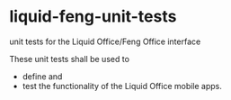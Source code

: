 # liquid-feng-unit-tests
unit tests for the Liquid Office/Feng Office interface

These unit tests shall be used to
- define and
- test
the functionality of the Liquid Office mobile apps.

